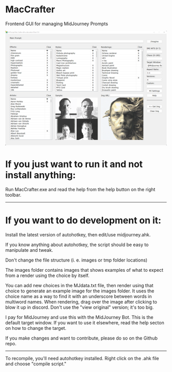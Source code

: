 # MacCrafter
Frontend GUI for managing MidJourney Prompts 

![screenshot](/screenshot-ui.png)

# If you just want to run it and not install anything:

Run MacCrafter.exe and read the help from the help button on the right toolbar.

------------------------------------------------------

# If you want to do development on it:

Install the latest version of autohotkey, then edit/use midjourney.ahk.

If you know anything about autohotkey, the script should be easy to manipulate and tweak.

Don't change the file structure (i. e. images or tmp folder locations)

The images folder contains images that shows examples of what to expect from a render using the choice by itself.

You can add new choices in the MJdata.txt file, then render using that choice to generate an example image for the images folder. It uses the choice name as a way to find it with an underscore between words in multiword names. When rendering, drag over the image after clicking to blow it up in discord. Don't use the "view original" version; it's too big. 

I pay for MidJourney and use this with the MidJourney Bot. This is the default target window. If you want to use it elsewhere, read the help secton on how to change the target.

If you make changes and want to contribute, please do so on the Github repo. 

------------------------------------------------------

To recompile, you'll need autohotkey installed. Right click on the .ahk file and choose "compile script."
